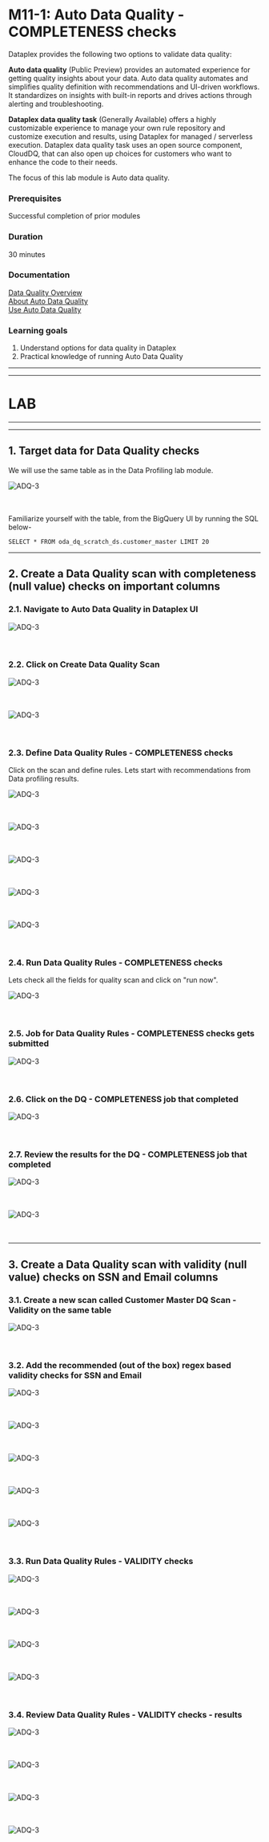 
# M11-1: Auto Data Quality - COMPLETENESS checks

Dataplex provides the following two options to validate data quality:

**Auto data quality** (Public Preview) provides an automated experience for getting quality insights about your data. Auto data quality automates and simplifies quality definition with recommendations and UI-driven workflows. It standardizes on insights with built-in reports and drives actions through alerting and troubleshooting.

**Dataplex data quality task** (Generally Available) offers a highly customizable experience to manage your own rule repository and customize execution and results, using Dataplex for managed / serverless execution. Dataplex data quality task uses an open source component, CloudDQ, that can also open up choices for customers who want to enhance the code to their needs.

The focus of this lab module is Auto data quality.

### Prerequisites

Successful completion of prior modules

### Duration

30 minutes

### Documentation 

[Data Quality Overview](https://cloud.google.com/dataplex/docs/data-quality-overview)<br>
[About Auto Data Quality](https://cloud.google.com/dataplex/docs/auto-data-quality-overview)<br>
[Use Auto Data Quality](https://cloud.google.com/dataplex/docs/use-auto-data-quality)<br>


### Learning goals

1. Understand options for data quality in Dataplex
2. Practical knowledge of running Auto Data Quality

<hr>
<hr>

# LAB

<hr>
<hr>

## 1. Target data for Data Quality checks

We will use the same table as in the Data Profiling lab module.

![ADQ-3](../01-images/module-10-1-04.png)   
<br><br>

Familiarize yourself with the table, from the BigQuery UI by running the SQL below-

```
SELECT * FROM oda_dq_scratch_ds.customer_master LIMIT 20

```

<hr>

## 2. Create a Data Quality scan with completeness (null value) checks on important columns

### 2.1. Navigate to Auto Data Quality in Dataplex UI

![ADQ-3](../01-images/module-11-1-11.png)   
<br><br>

### 2.2. Click on Create Data Quality Scan

![ADQ-3](../01-images/module-11-1-12.png)   
<br><br>

![ADQ-3](../01-images/module-11-1-13.png)   
<br><br>

### 2.3. Define Data Quality Rules - COMPLETENESS checks

Click on the scan and define rules. Lets start with recommendations from Data profiling results.

![ADQ-3](../01-images/module-11-1-17.png)   
<br><br>

![ADQ-3](../01-images/module-11-1-18.png)   
<br><br>

![ADQ-3](../01-images/module-11-1-19.png)   
<br><br>

![ADQ-3](../01-images/module-11-1-20.png)   
<br><br>

![ADQ-3](../01-images/module-11-1-21.png)   
<br><br>


### 2.4. Run Data Quality Rules - COMPLETENESS checks

Lets check all the fields for quality scan and click on "run now".

![ADQ-3](../01-images/module-11-1-22.png)   
<br><br>

### 2.5. Job for Data Quality Rules - COMPLETENESS checks gets submitted

![ADQ-3](../01-images/module-11-1-23.png)   
<br><br>

### 2.6. Click on the DQ - COMPLETENESS job that completed

![ADQ-3](../01-images/module-11-1-24.png)   
<br><br>

### 2.7. Review the results for the DQ - COMPLETENESS job that completed

![ADQ-3](../01-images/module-11-1-25.png)   
<br><br>

![ADQ-3](../01-images/module-11-1-26.png)   
<br><br>

<hr>

## 3. Create a Data Quality scan with validity (null value) checks on SSN and Email columns

### 3.1. Create a new scan called Customer Master DQ Scan - Validity on the same table

![ADQ-3](../01-images/module-11-1-27.png)   
<br><br>

### 3.2. Add the recommended (out of the box) regex based validity checks for SSN and Email

![ADQ-3](../01-images/module-11-1-28.png)   
<br><br>

![ADQ-3](../01-images/module-11-1-29.png)   
<br><br>

![ADQ-3](../01-images/module-11-1-30.png)   
<br><br>


![ADQ-3](../01-images/module-11-1-31.png)   
<br><br>


![ADQ-3](../01-images/module-11-1-32.png)   
<br><br>


### 3.3. Run Data Quality Rules - VALIDITY checks


![ADQ-3](../01-images/module-11-1-33.png)   
<br><br>


![ADQ-3](../01-images/module-11-1-34.png)   
<br><br>


![ADQ-3](../01-images/module-11-1-35.png)   
<br><br>


![ADQ-3](../01-images/module-11-1-36.png)   
<br><br>

### 3.4. Review Data Quality Rules - VALIDITY checks - results

![ADQ-3](../01-images/module-11-1-37.png)   
<br><br>


![ADQ-3](../01-images/module-11-1-38.png)   
<br><br>


![ADQ-3](../01-images/module-11-1-39.png)   
<br><br>


![ADQ-3](../01-images/module-11-1-40.png)   
<br><br>






